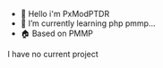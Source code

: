 - :wave: Hello i'm PxModPTDR
- 🌱 I’m currently learning php pmmp... 
- 🏠 Based on PMMP

I have no current project
